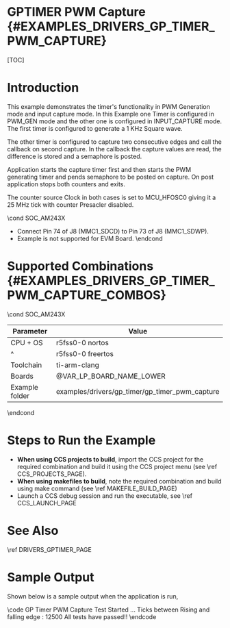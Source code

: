 # GPTIMER PWM Capture {#EXAMPLES_DRIVERS_GP_TIMER_PWM_CAPTURE}

[TOC]

# Introduction

This example demonstrates the timer's functionality in PWM Generation mode and input capture mode.
In this Example one Timer is configured in PWM_GEN mode and the other one is configured in INPUT_CAPTURE mode. The first timer is configured to generate a 1 KHz Square wave.

The other timer is configured to capture two consecutive edges and call the callback on second capture. In the callback the capture values are read, the difference is stored and a semaphore is posted.

Application starts the capture timer first and then starts the PWM generating timer and pends semaphore to be posted on capture. On post application stops both counters and exits.

The counter source Clock in both cases is set to MCU_HFOSC0 giving it a 25 MHz tick with counter Presacler disabled.

\cond SOC_AM243X
 - Connect Pin 74 of J8 (MMC1_SDCD) to Pin 73 of J8 (MMC1_SDWP).
 - Example is not supported for EVM Board.
\endcond

# Supported Combinations {#EXAMPLES_DRIVERS_GP_TIMER_PWM_CAPTURE_COMBOS}

\cond SOC_AM243X

 Parameter      | Value
 ---------------|-----------
 CPU + OS       | r5fss0-0 nortos
 ^              | r5fss0-0 freertos
 Toolchain      | ti-arm-clang
 Boards         | @VAR_LP_BOARD_NAME_LOWER
 Example folder | examples/drivers/gp_timer/gp_timer_pwm_capture

\endcond

# Steps to Run the Example

- **When using CCS projects to build**, import the CCS project for the required combination
  and build it using the CCS project menu (see \ref CCS_PROJECTS_PAGE).
- **When using makefiles to build**, note the required combination and build using
  make command (see \ref MAKEFILE_BUILD_PAGE)
- Launch a CCS debug session and run the executable, see \ref CCS_LAUNCH_PAGE

# See Also

\ref DRIVERS_GPTIMER_PAGE

# Sample Output

Shown below is a sample output when the application is run,

\code
GP Timer PWM Capture Test Started ...
Ticks between Rising and falling edge : 12500
All tests have passed!!
\endcode
